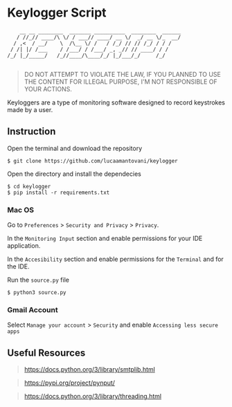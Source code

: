 # Keylogger Script
``` 
    __ __ ________  _______ __________  ________  ______
   / //_// ____/\ \/ / ___// ____/ __ \/  _/ __ \/_  __/
  / ,<  / __/    \  /\__ \/ /   / /_/ // // /_/ / / /   
 / /| |/ /___    / /___/ / /___/ _, _// // ____/ / /    
/_/ |_/_____/   /_//____/\____/_/ |_/___/_/     /_/  
   
 ```                                                        


> DO NOT ATTEMPT TO VIOLATE THE LAW, IF YOU PLANNED TO USE THE CONTENT FOR ILLEGAL PURPOSE, I'M NOT RESPONSIBLE OF YOUR ACTIONS.

Keyloggers are a type of monitoring software designed to record keystrokes made by a user.

## Instruction

Open the terminal and download the repository
``` 
$ git clone https://github.com/lucaamantovani/keylogger
```
Open the directory and install the dependecies
```
$ cd keylogger
$ pip install -r requirements.txt
``` 
### Mac OS

Go to `Preferences` > `Security and Privacy` > `Privacy`.

In the `Monitoring Input` section and enable permissions for your IDE application.

In the `Accesibility` section and enable permissions for the `Terminal` and for the IDE.

Run the `source.py` file
``` 
$ python3 source.py
```

### Gmail Account

Select `Manage your account` > `Security` and enable `Accessing less secure apps`

## Useful Resources

> https://docs.python.org/3/library/smtplib.html

> https://pypi.org/project/pynput/

> https://docs.python.org/3/library/threading.html
